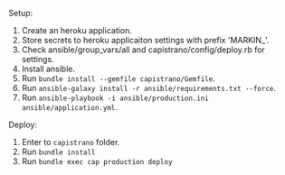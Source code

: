 Setup:

1. Create an heroku application.
2. Store secrets to heroku applicaiton settings with prefix 'MARKIN_'.
3. Check ansible/group_vars/all and capistrano/config/deploy.rb for settings.
4. Install ansible.
4. Run `bundle install --gemfile capistrano/Gemfile`.
5. Run `ansible-galaxy install -r ansible/requirements.txt --force`.
6. Run `ansible-playbook -i ansible/production.ini ansible/application.yml`.

Deploy:

1. Enter to `capistrano` folder.
2. Run `bundle install`
3. Run `bundle exec cap production deploy`
